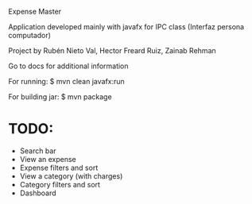 Expense Master

Application developed mainly with javafx for IPC class (Interfaz persona computador)

Project by Rubén Nieto Val, Hector Freard Ruiz, Zainab Rehman

Go to docs for additional information

For running:
$ mvn clean javafx:run

For building jar:
$ mvn package

# TODO:
- Search bar
- View an expense
- Expense filters and sort
- View a category (with charges)
- Category filters and sort
- Dashboard